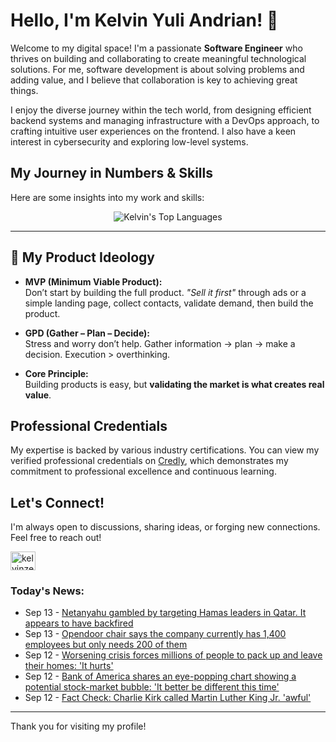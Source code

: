# Hello, I'm Kelvin Yuli Andrian! 👋

Welcome to my digital space! I'm a passionate **Software Engineer** who thrives on building and collaborating to create meaningful technological solutions. For me, software development is about solving problems and adding value, and I believe that collaboration is key to achieving great things.

I enjoy the diverse journey within the tech world, from designing efficient backend systems and managing infrastructure with a DevOps approach, to crafting intuitive user experiences on the frontend. I also have a keen interest in cybersecurity and exploring low-level systems.

## My Journey in Numbers & Skills

Here are some insights into my work and skills:

<p align="center">
  <img src="https://github-readme-stats.vercel.app/api/top-langs/?username=kelvinzer0&layout=compact&theme=radical" alt="Kelvin's Top Languages" />
</p>

---

## 🚀 My Product Ideology

- **MVP (Minimum Viable Product):**  
  Don’t start by building the full product. *"Sell it first"* through ads or a simple landing page, collect contacts, validate demand, then build the product.

- **GPD (Gather – Plan – Decide):**  
  Stress and worry don’t help. Gather information → plan → make a decision. Execution > overthinking.

- **Core Principle:**  
  Building products is easy, but **validating the market is what creates real value**.

## Professional Credentials

My expertise is backed by various industry certifications. You can view my verified professional credentials on [Credly](https://www.credly.com/users/kelvin-yuli-andrian/badges), which demonstrates my commitment to professional excellence and continuous learning.

## Let's Connect!

I'm always open to discussions, sharing ideas, or forging new connections. Feel free to reach out!

<p align="left">
    <a href="https://linkedin.com/in/kelvinzero" target="blank"><img align="center" src="https://cdn.jsdelivr.net/npm/simple-icons@3.0.1/icons/linkedin.svg" alt="kelvinzero" height="30" width="40" /></a>
</p>

### Today's News:

<!-- feed start -->
- Sep 13 - [Netanyahu gambled by targeting Hamas leaders in Qatar. It appears to have backfired](https://www.yahoo.com/news/articles/netanyahu-gambled-targeting-hamas-leaders-051052100.html)
- Sep 13 - [Opendoor chair says the company currently has 1,400 employees but only needs 200 of them](https://finance.yahoo.com/news/opendoor-chair-says-company-currently-004744357.html)
- Sep 12 - [Worsening crisis forces millions of people to pack up and leave their homes: 'It hurts'](https://www.yahoo.com/news/articles/worsening-crisis-forces-millions-people-235500182.html)
- Sep 12 - [Bank of America shares an eye-popping chart showing a potential stock-market bubble: 'It better be different this time'](https://finance.yahoo.com/news/bank-america-shares-eye-popping-030409713.html)
- Sep 12 - [Fact Check: Charlie Kirk called Martin Luther King Jr. 'awful'](https://www.yahoo.com/news/articles/fact-check-charlie-kirk-called-224000092.html)
<!-- feed end -->

---

Thank you for visiting my profile!
